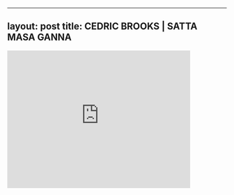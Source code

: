 

---
layout: post
title: CEDRIC BROOKS | SATTA MASA GANNA
---


<iframe width="420" height="315" src="http://www.youtube.com/embed/PwkzMJxJaro" frameborder="0" allowfullscreen></iframe>


